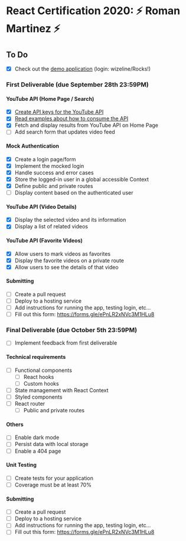 # React Certification 2020: ⚡️ Roman Martinez ⚡️

## To Do

- [x] Check out the [demo application](https://react-certification-2020.netlify.app/) (login: wizeline/Rocks!)

### First Deliverable (due September 28th 23:59PM)

#### YouTube API (Home Page / Search)

- [x] [Create API keys for the YouTube API](https://developers.google.com/youtube/v3/getting-started)
- [x] [Read examples about how to consume the API](https://github.com/google/google-api-javascript-client/blob/master/docs/start.md)
- [x] Fetch and display results from YouTube API on Home Page
- [ ] Add search form that updates video feed

#### Mock Authentication

- [x] Create a login page/form
- [x] Implement the mocked login
- [x] Handle success and error cases
- [x] Store the logged-in user in a global accessible Context
- [x] Define public and private routes
- [ ] Display content based on the authenticated user

#### YouTube API (Video Details)

- [x] Display the selected video and its information
- [x] Display a list of related videos

#### YouTube API (Favorite Videos)

- [x] Allow users to mark videos as favorites
- [x] Display the favorite videos on a private route
- [x] Allow users to see the details of that video

#### Submitting

- [ ] Create a pull request
- [ ] Deploy to a hosting service
- [ ] Add instructions for running the app, testing login, etc…
- [ ] Fill out this form: https://forms.gle/ePnLR2xNVc3M1HLu8

### Final Deliverable (due October 5th 23:59PM)

- [ ] Implement feedback from first deliverable

#### Technical requirements

- [ ] Functional components
  - [ ] React hooks
  - [ ] Custom hooks
- [ ] State management with React Context
- [ ] Styled components
- [ ] React router
  - [ ] Public and private routes

#### Others

- [ ] Enable dark mode
- [ ] Persist data with local storage
- [ ] Enable a 404 page

#### Unit Testing

- [ ] Create tests for your application
- [ ] Coverage must be at least 70%

#### Submitting

- [ ] Create a pull request
- [ ] Deploy to a hosting service
- [ ] Add instructions for running the app, testing login, etc…
- [ ] Fill out this form: https://forms.gle/ePnLR2xNVc3M1HLu8
